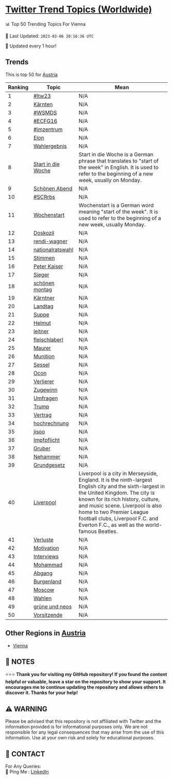 [Twitter Trend Topics (Worldwide)](https://github.com/ErcinDedeoglu/Twitter-Trend-Topics)
==========


📊 Top 50 Trending Topics For Vienna

📆 Last Updated: `2023-03-06 20:16:36 UTC`

🔧 Updated every 1 hour!


## Trends

This is top 50 for [Austria](</Austria>)

| Ranking | Topic | Mean |
| ------- | ------------ | ------------ |
| 1 | [#ltw23](http://twitter.com/search?q=%23ltw23) | N/A |
| 2 | [Kärnten](http://twitter.com/search?q=K%c3%a4rnten) | N/A |
| 3 | [#WSMDS](http://twitter.com/search?q=%23WSMDS) | N/A |
| 4 | [#ECFG16](http://twitter.com/search?q=%23ECFG16) | N/A |
| 5 | [#imzentrum](http://twitter.com/search?q=%23imzentrum) | N/A |
| 6 | [Elon](http://twitter.com/search?q=Elon) | N/A |
| 7 | [Wahlergebnis](http://twitter.com/search?q=Wahlergebnis) | N/A |
| 8 | [Start in die Woche](http://twitter.com/search?q=Start+in+die+Woche) | Start in die Woche is a German phrase that translates to "start of the week" in English. It is used to refer to the beginning of a new week, usually on Monday. |
| 9 | [Schönen Abend](http://twitter.com/search?q=Sch%c3%b6nen+Abend) | N/A |
| 10 | [#SCRrbs](http://twitter.com/search?q=%23SCRrbs) | N/A |
| 11 | [Wochenstart](http://twitter.com/search?q=Wochenstart) | Wochenstart is a German word meaning "start of the week". It is used to refer to the beginning of a new week, usually Monday. |
| 12 | [Doskozil](http://twitter.com/search?q=Doskozil) | N/A |
| 13 | [rendi-wagner](http://twitter.com/search?q=rendi-wagner) | N/A |
| 14 | [nationalratswahl](http://twitter.com/search?q=nationalratswahl) | N/A |
| 15 | [Stimmen](http://twitter.com/search?q=Stimmen) | N/A |
| 16 | [Peter Kaiser](http://twitter.com/search?q=Peter+Kaiser) | N/A |
| 17 | [Sieger](http://twitter.com/search?q=Sieger) | N/A |
| 18 | [schönen montag](http://twitter.com/search?q=sch%c3%b6nen+montag) | N/A |
| 19 | [Kärntner](http://twitter.com/search?q=K%c3%a4rntner) | N/A |
| 20 | [Landtag](http://twitter.com/search?q=Landtag) | N/A |
| 21 | [Suppe](http://twitter.com/search?q=Suppe) | N/A |
| 22 | [Helmut](http://twitter.com/search?q=Helmut) | N/A |
| 23 | [leitner](http://twitter.com/search?q=leitner) | N/A |
| 24 | [fleischlaberl](http://twitter.com/search?q=fleischlaberl) | N/A |
| 25 | [Maurer](http://twitter.com/search?q=Maurer) | N/A |
| 26 | [Munition](http://twitter.com/search?q=Munition) | N/A |
| 27 | [Sessel](http://twitter.com/search?q=Sessel) | N/A |
| 28 | [Ocon](http://twitter.com/search?q=Ocon) | N/A |
| 29 | [Verlierer](http://twitter.com/search?q=Verlierer) | N/A |
| 30 | [Zugewinn](http://twitter.com/search?q=Zugewinn) | N/A |
| 31 | [Umfragen](http://twitter.com/search?q=Umfragen) | N/A |
| 32 | [Trump](http://twitter.com/search?q=Trump) | N/A |
| 33 | [Vertrag](http://twitter.com/search?q=Vertrag) | N/A |
| 34 | [hochrechnung](http://twitter.com/search?q=hochrechnung) | N/A |
| 35 | [jisoo](http://twitter.com/search?q=jisoo) | N/A |
| 36 | [Impfpflicht](http://twitter.com/search?q=Impfpflicht) | N/A |
| 37 | [Gruber](http://twitter.com/search?q=Gruber) | N/A |
| 38 | [Nehammer](http://twitter.com/search?q=Nehammer) | N/A |
| 39 | [Grundgesetz](http://twitter.com/search?q=Grundgesetz) | N/A |
| 40 | [Liverpool](http://twitter.com/search?q=Liverpool) | Liverpool is a city in Merseyside, England. It is the ninth-largest English city and the sixth-largest in the United Kingdom. The city is known for its rich history, culture, and music scene. Liverpool is also home to two Premier League football clubs, Liverpool F.C. and Everton F.C., as well as the world-famous Beatles. |
| 41 | [Verluste](http://twitter.com/search?q=Verluste) | N/A |
| 42 | [Motivation](http://twitter.com/search?q=Motivation) | N/A |
| 43 | [Interviews](http://twitter.com/search?q=Interviews) | N/A |
| 44 | [Mohammad](http://twitter.com/search?q=Mohammad) | N/A |
| 45 | [Abgang](http://twitter.com/search?q=Abgang) | N/A |
| 46 | [Burgenland](http://twitter.com/search?q=Burgenland) | N/A |
| 47 | [Moscow](http://twitter.com/search?q=Moscow) | N/A |
| 48 | [Wahlen](http://twitter.com/search?q=Wahlen) | N/A |
| 49 | [grüne und neos](http://twitter.com/search?q=gr%c3%bcne+und+neos) | N/A |
| 50 | [Vorsitzende](http://twitter.com/search?q=Vorsitzende) | N/A |



## Other Regions in [Austria](</Austria>)

* [Vienna](</Austria/Vienna.md>)



## 📝 NOTES

⭐⭐⭐ **Thank you for visiting my GitHub repository! If you found the content helpful or valuable, leave a star on the repository to show your support. It encourages me to continue updating the repository and allows others to discover it. Thanks for your help!**


## ⚠️ WARNING

Please be advised that this repository is not affiliated with Twitter and the information provided is for informational purposes only. We are not responsible for any legal consequences that may arise from the use of this information. Use at your own risk and solely for educational purposes.


## 📨 CONTACT

 For Any Queries:  
            🏓 Ping Me : [LinkedIn](https://www.linkedin.com/in/ercindedeoglu/)
